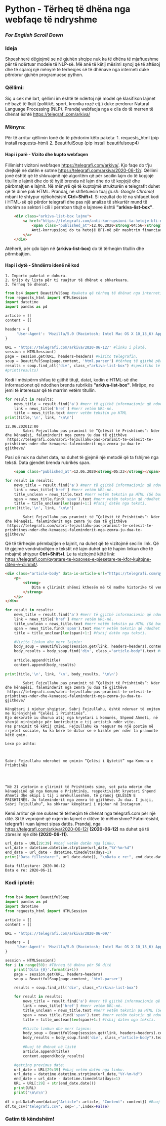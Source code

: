 # Python - Tërheq të dhëna nga webfaqe të ndryshme 
### <i>For English Scroll Down</i>

### Ideja
Shpeshherë dëgjojmë se në gjuhën shqipe nuk ka të dhëna të mjaftueshme për të ndërtuar modele të NLP-së. Më anë të këtij mësimi synoj që të aftësoj dhe të sqaroj një mënyrë të tërheqjes së të dhënave nga interneti duke përdorur gjuhën programuese python. 

### Qëllimi:
Siç u cek më lart, qëllimi im është të ndërtoj një model që klasifikon lajmet në bazë të llojit (politikë, sport, kronika rozë etj.) duke perdorur Natural Language Processing (NLP). Prandaj webfaqja nga e cila do të merren të dhënat është https://telegrafi.com/arkiva/

### Mënyra:
Për të arritur qëllimin tonë do të përdorim këto paketa:
    1. requests_html (pip install requests-html)
    2. BeautifulSoup (pip install beautifulsoup4)
    

#### Hapi i parë - Vizito dhe kupto webfaqen
Fillimisht vizitoni webfaqen https://telegrafi.com/arkiva/. Kjo faqe do t'ju drejtojë në datën e sotme https://telegrafi.com/arkiva/2020-06-12/. Qëllimi jonë është që të shkruajmë një algoritëm që për secilin lajm do të kopjojë titullin e lajmit dhe do të hyjë brenda në lajm dhe do të kopjojë dhe përbmajtjen e lajmit. Në mënyrë që të kuptojmë strukturën e telegrafit duhet që të dimë pak HTML. Prandaj, në shfletuesin tuaj <i>(p.sh: Google Chrome)</i> mbani të shtypur njëkohësisht <b>Ctrl+Shift+I</b>. Si rezultat do të na shfaqet kodi i HTML-së që përdor telegrafi dhe pas një analize të shkurtër mund të shohim se sektori i cili i përmban titujt e lajmeve është <b>"arkiva-list-box"</b>. 

``` HTML 
    <div class="arkiva-list-box lajme">
        <a href="https://telegrafi.com/anti-korrupsioni-ta-hetoje-bfi-ne-per-mashtrim-financiar/">
            <span class="published_at">12.06.2020<strong>04:56</strong></span>
            Anti-korrupsioni do ta hetojë BFI-në për mashtrim financiar
        </a>
    </div>  
```

Atëherë, për çdo lajm në <b>(arkiva-list-box)</b> do të tërheqim titullin dhe përmbajtjen. 


#### Hapi i dytë - Shndërro idenë në kod
    1. Importo paketat e duhura.
    2. Krijo dy lista për ti ruajtur të dhënat e shkarkuara.
    3. Tërheq të dhënat.


```python
from bs4 import BeautifulSoup #paketa që tërheq të dhënat nga interneti.
from requests_html import HTMLSession 
import datetime 
import pandas as pd
```


```python
article = []
content = []

headers = {
     'User-Agent': 'Mozilla/5.0 (Macintosh; Intel Mac OS X 10_13_6) AppleWebKit/537.36 (KHTML, like Gecko) Chrome/68.0.3440.106 Safari/537.36',
}
```


```python
URL = 'https://telegrafi.com/arkiva/2020-06-12/' #linku i plotë.
session = HTMLSession() 
page = session.get(URL, headers=headers) #vizito telegrafin.
soup = BeautifulSoup(page.content, 'html.parser') #tërheq të gjithë përmbajtjen e faqes telegrafi.com.
results = soup.find_all('div', class_="arkiva-list-box") #specifiko të dhënat që dëshiron ti marrësh.
#print(results) 
```

Kodi i mësipërm shfaq të gjithë titujt, datat, kodin e HTML-së dhe informacionet që ndodhen brenda rubrikës <b>"arkiva-list-box"</b>. Mirëpo, ne jemi të interesuar që të marrim vetëm titullin.


```python
for result in results:
    news_title = result.find('a') #merr të gjithë informacionin që ndodhet brenda <a></a>
    link = news_title['href'] #merr vetëm URL-në.
    title = news_title.text #merr vetëm tekstin pa HTML
print(title,'\n', link, '\n\n')
```

    
    12.06.202012:00
            Sabri Fejzullahu pas pranimit të “Çelësit të Prishtinës”: Nder dhe kënaqësi, faleminderit nga zemra ju dua të gjithëve     
     https://telegrafi.com/sabri-fejzullahu-pas-pranimit-te-celesit-te-prishtines-nder-dhe-kenaqesi-faleminderit-nga-zemra-ju-dua-te-gjitheve/ 
    
    


Pasi që nuk na duhet data, na duhet të gjejmë një metodë që ta fshijmë nga teksti. Data gjendet brenda rubrikës span.

```HTML
    <span class="published_at">12.06.2020<strong>05:23</strong></span>
```


```python
for result in results:
    news_title = result.find('a') #merr të gjithë informacionin që ndodhet brenda <a></a>
    link = news_title['href'] #merr vetëm URL-në.
    title_unclean = news_title.text #merr vetëm tekstin pa HTML (Së bashku me datë)
    span = news_title.find('span').text #merr vetëm tekstin që ndodhet brenda <span></span>.
    title = title_unclean[len(span)+1:] #fshij datën nga teksti.
print(title,'\n', link, '\n\n')
```

    
            Sabri Fejzullahu pas pranimit të “Çelësit të Prishtinës”: Nder dhe kënaqësi, faleminderit nga zemra ju dua të gjithëve     
     https://telegrafi.com/sabri-fejzullahu-pas-pranimit-te-celesit-te-prishtines-nder-dhe-kenaqesi-faleminderit-nga-zemra-ju-dua-te-gjitheve/ 
    
    


Që të tërheqim përmbajtjen e lajmit, na duhet që të vizitojmë secilin link. Që të gjejmë vendndodhjen e tekstit në lajm duhet që të hapim linkun dhe të mbajmë shtypur <b>Ctrl+Shift+I</b>. Le ta vizitojmë këtë link: https://telegrafi.com/qytetare-te-kosoves-e-pjesetare-te-kfor-kujtojne-diten-e-clirimit/. 


```HTML
<div class="article-body" data-io-article-url="https://telegrafi.com/qytetare-te-kosoves-e-pjesetare-te-kfor-kujtojne-diten-e-clirimit/">
    <p>
        <strong>
            Dita e çlirimit shënoi kthesën më të madhe historike të vendit, por pavarësisht kësaj qytetarët nuk janë të kënaqur me progresin e arritur pasi pritjet për zhvillimin e vendit ishin shumë më të mëdha. 
        </strong>
    </p>							
</div>

```


```python
for result in results:
    news_title = result.find('a') #merr të gjithë informacionin që ndodhet brenda <a></a>
    link = news_title['href'] #merr vetëm URL-në.
    title_unclean = news_title.text #merr vetëm tekstin pa HTML (Së bashku me datë)
    span = news_title.find('span').text #merr vetëm tekstin që ndodhet brenda <span></span>.
    title = title_unclean[len(span)+1:] #fshij datën nga teksti.

    #Vizito linkun dhe merr lajmin:
    body_soup = BeautifulSoup(session.get(link, headers=headers).content, 'html.parser') #vizito linkun.
    body_results = body_soup.find('div', class_="article-body").text #tërheq lajmin e plotë
    
    article.append(title)
    content.append(body_results)
    
print(title,'\n', link, '\n', body_results, '\n\n')
```

    
            Sabri Fejzullahu pas pranimit të “Çelësit të Prishtinës”: Nder dhe kënaqësi, faleminderit nga zemra ju dua të gjithëve     
     https://telegrafi.com/sabri-fejzullahu-pas-pranimit-te-celesit-te-prishtines-nder-dhe-kenaqesi-faleminderit-nga-zemra-ju-dua-te-gjitheve/ 
     
    Këngëtari i njohur shqiptar, Sabri Fejzullahu, është nderuar të enjten me mirënjohjen “Çelësi i Prishtinës”.
    Kjo dekoratë iu dhurua atij nga kryetari i komunës, Shpend Ahmeti, në shenjë mirënjohje për kontributin e tij artistik ndër vite.
    Pas pranimit të këtij çmimi, Fejzullahu ka reaguar me një postim në rrjetet sociale, ku ka bërë të ditur se e kishte për nder ta pranonte këtë çmim.
    
    Lexo po ashtu:
    
    
    
    Sabri Fejzullahu nderohet me çmimin “Çelësi i Qytetit” nga Komuna e Prishtinës
    
    
    
    
    “Në 21 vjetorin e çlirimit të Prishtinës sime, sot pata nderin dhe kënaqësinë që nga Komuna e Prishtinës, respektivisht kryetari Shpend Ahmeti dhe ekipi i tij i mrekullueshëm, të pranoj ÇELËSIN E PRISHTINËS. Ju faleminderit nga zemra të gjithëve. Ju dua. I juaji, Sabri Fejzullahu”, ka shkruar këngëtari i njohur në Instagram.
    
       
    
    


Kemi arritur që me sukses të tërheqim të dhënat nga telegrafi.com për një ditë. Si të veprojmë që nxjerrim lajmet e ditëve të mëhershme? Fatmirësisht, telegrafi i ruan lajmet sipas datës. Prandaj, nga https://telegrafi.com/arkiva/2020-06-12/ <b>(2020-06-12)</b> na duhet që të zbresim një ditë <b>(2020-06-11)</b>.


```python
url_date = URL[29:39] #mbaj vetëm datën nga linku.
url_date = datetime.datetime.strptime(url_date,"%Y-%m-%d")
end_date = url_date - datetime.timedelta(days=1)
print("Data fillestare:", url_date.date(), "\nData e re:", end_date.date())
```

    Data fillestare: 2020-06-12 
    Data e re: 2020-06-11


### Kodi i plotë:

```Python

from bs4 import BeautifulSoup
import pandas as pd
import datetime
from requests_html import HTMLSession

article = []
content = []

URL = 'https://telegrafi.com/arkiva/2020-06-09/'

headers = {
     'User-Agent': 'Mozilla/5.0 (Macintosh; Intel Mac OS X 10_13_6) AppleWebKit/537.36 (KHTML, like Gecko) Chrome/68.0.3440.106 Safari/537.36',
}

session = HTMLSession()
for i in range(50): #Tërheq të dhëna për 50 ditë
    print('Dita {0}'.format(i+1))
    page = session.get(URL, headers=headers)
    soup = BeautifulSoup(page.content, 'html.parser')

    results = soup.find_all('div', class_="arkiva-list-box")

    for result in results:
        news_title = result.find('a') #merr të gjithë informacionin që ndodhet brenda <a></a>
        link = news_title['href'] #merr vetëm URL-në.
        title_unclean = news_title.text #merr vetëm tekstin pa HTML (Së bashku me datë)
        span = news_title.find('span').text #merr vetëm tekstin që ndodhet brenda <span></span>.
        title = title_unclean[len(span)+1:] #fshij datën nga teksti.

        #Vizito linkun dhe merr lajmin:
        body_soup = BeautifulSoup(session.get(link, headers=headers).content, 'html.parser') #vizito linkun.
        body_results = body_soup.find('div', class_="article-body").text #tërheq lajmin e plotë
        
        #Ruaj të dhënat në listë
        article.append(title)
        content.append(body_results)

    #getting previous date:
    url_date = URL[29:39] #mbaj vetëm datën nga linku.
    url_date = datetime.datetime.strptime(url_date,"%Y-%m-%d")
    end_date = url_date - datetime.timedelta(days=1)
    URL = URL[:29] + str(end_date.date())
    print(URL)
    print('\n\n\n')
    
df = pd.DataFrame(data={"Article": article, "Content": content}) #Ruaj të dhënat si csv
df.to_csv("telegrafi.csv", sep=',',index=False)

```

### Gatim të këndshëm!


